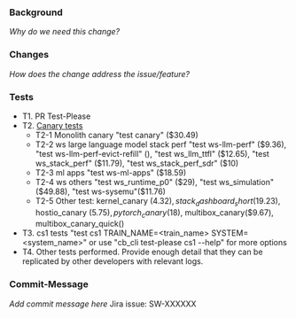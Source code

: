 ### Background
_Why do we need this change?_
### Changes
_How does the change address the issue/feature?_
### Tests
- T1. PR Test-Please
- T2. [Canary tests](https://cerebras.atlassian.net/wiki/spaces/ENG/blog/2021/10/12/1908539575/Software+and+CS1+Regression+Hierarchy#Canaries-regressions%3A)
   - T2-1 Monolith canary "test canary" ($30.49)
   - T2-2 ws large language model stack perf "test ws-llm-perf" ($9.36), "test ws-llm-perf-evict-refill" (), "test ws_llm_ttfl" ($12.65), "test ws_stack_perf" ($11.79), "test ws_stack_perf_sdr" ($10)
   - T2-3 ml apps "test ws-ml-apps" ($18.59)
   - T2-4 ws others "test ws_runtime_p0" ($29), "test ws_simulation"($49.88), "test ws-sysemu"($11.76)
   - T2-5 Other test: kernel_canary ($4.32), stack_dashboard_short ($19.23), hostio_canary ($5.75), pytorch_canary($18), multibox_canary($9.67), multibox_canary_quick()
- T3. cs1 tests "test cs1 TRAIN_NAME=<train_name> SYSTEM=<system_name>" or use "cb_cli test-please cs1 --help" for more options
- T4. Other tests performed. Provide enough detail that they can be replicated by other developers with relevant logs.

### Commit-Message
_Add commit message here_
Jira issue: SW-XXXXXX

